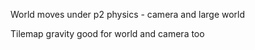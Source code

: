 World moves under p2 physics - camera and large world

Tilemap gravity good for world and camera too

